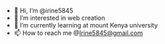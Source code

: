 - 👋 Hi, I’m @irine5845
- 👀 I’m interested in web creation 
- 🌱 I’m currently learning at mount Kenya university 
- 📫 How to reach me @Irine5845@gmail.com

<!---
irine5845/irine5845 is a ✨ special ✨ repository because its `README.md` (this file) appears on your GitHub profile.
You can click the Preview link to take a look at your changes.
--->
